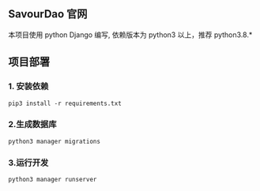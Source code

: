 ## SavourDao 官网

本项目使用 python Django 编写, 依赖版本为 python3 以上，推荐 python3.8.*

## 项目部署

### 1. 安装依赖

`pip3 install -r requirements.txt`

### 2.生成数据库

`python3 manager migrations`

### 3.运行开发

`python3 manager runserver`

